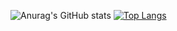 ![Anurag's GitHub stats](https://github-readme-stats.vercel.app/api?username=guzmanem&count_private=true&show_icons=true) [![Top Langs](https://github-readme-stats.vercel.app/api/top-langs/?username=guzmanem&layout=compact)](https://github.com/anuraghazra/github-readme-stats)

